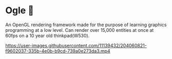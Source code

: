 # Ogle 👀

An OpenGL rendering framework made for the purpose of learning graphics programming at a low level. Can render over 15,000 entities at once at 60fps on a 10 year old thinkpad(W530).




https://user-images.githubusercontent.com/11139432/204060821-f9602037-335b-4e0b-b9cd-739a0e273da3.mp4

